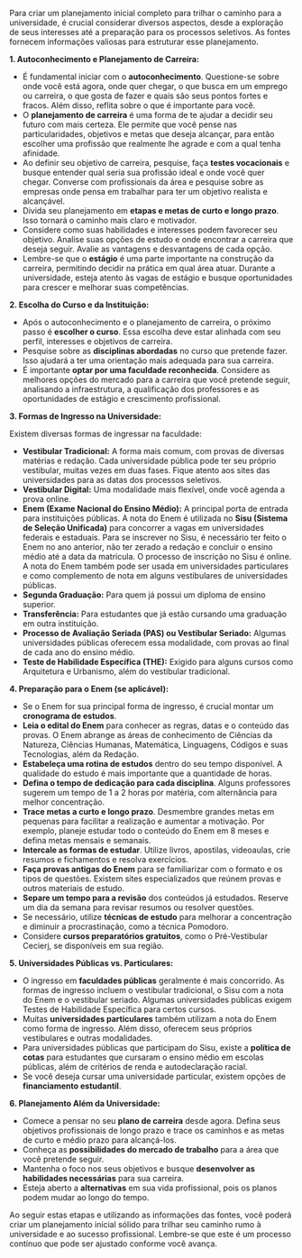 Para criar um planejamento inicial completo para trilhar o caminho para a universidade, é crucial considerar diversos aspectos, desde a exploração de seus interesses até a preparação para os processos seletivos. As fontes fornecem informações valiosas para estruturar esse planejamento.

**1. Autoconhecimento e Planejamento de Carreira:**

- É fundamental iniciar com o **autoconhecimento**. Questione-se sobre onde você está agora, onde quer chegar, o que busca em um emprego ou carreira, o que gosta de fazer e quais são seus pontos fortes e fracos. Além disso, reflita sobre o que é importante para você.
- O **planejamento de carreira** é uma forma de te ajudar a decidir seu futuro com mais certeza. Ele permite que você pense nas particularidades, objetivos e metas que deseja alcançar, para então escolher uma profissão que realmente lhe agrade e com a qual tenha afinidade.
- Ao definir seu objetivo de carreira, pesquise, faça **testes vocacionais** e busque entender qual seria sua profissão ideal e onde você quer chegar. Converse com profissionais da área e pesquise sobre as empresas onde pensa em trabalhar para ter um objetivo realista e alcançável.
- Divida seu planejamento em **etapas e metas de curto e longo prazo**. Isso tornará o caminho mais claro e motivador.
- Considere como suas habilidades e interesses podem favorecer seu objetivo. Analise suas opções de estudo e onde encontrar a carreira que deseja seguir. Avalie as vantagens e desvantagens de cada opção.
- Lembre-se que o **estágio** é uma parte importante na construção da carreira, permitindo decidir na prática em qual área atuar. Durante a universidade, esteja atento às vagas de estágio e busque oportunidades para crescer e melhorar suas competências.

**2. Escolha do Curso e da Instituição:**

- Após o autoconhecimento e o planejamento de carreira, o próximo passo é **escolher o curso**. Essa escolha deve estar alinhada com seu perfil, interesses e objetivos de carreira.
- Pesquise sobre as **disciplinas abordadas** no curso que pretende fazer. Isso ajudará a ter uma orientação mais adequada para sua carreira.
- É importante **optar por uma faculdade reconhecida**. Considere as melhores opções do mercado para a carreira que você pretende seguir, analisando a infraestrutura, a qualificação dos professores e as oportunidades de estágio e crescimento profissional.

**3. Formas de Ingresso na Universidade:**

Existem diversas formas de ingressar na faculdade:

- **Vestibular Tradicional:** A forma mais comum, com provas de diversas matérias e redação. Cada universidade pública pode ter seu próprio vestibular, muitas vezes em duas fases. Fique atento aos sites das universidades para as datas dos processos seletivos.
- **Vestibular Digital:** Uma modalidade mais flexível, onde você agenda a prova online.
- **Enem (Exame Nacional do Ensino Médio):** A principal porta de entrada para instituições públicas. A nota do Enem é utilizada no **Sisu (Sistema de Seleção Unificada)** para concorrer a vagas em universidades federais e estaduais. Para se inscrever no Sisu, é necessário ter feito o Enem no ano anterior, não ter zerado a redação e concluir o ensino médio até a data da matrícula. O processo de inscrição no Sisu é online. A nota do Enem também pode ser usada em universidades particulares e como complemento de nota em alguns vestibulares de universidades públicas.
- **Segunda Graduação:** Para quem já possui um diploma de ensino superior.
- **Transferência:** Para estudantes que já estão cursando uma graduação em outra instituição.
- **Processo de Avaliação Seriada (PAS) ou Vestibular Seriado:** Algumas universidades públicas oferecem essa modalidade, com provas ao final de cada ano do ensino médio.
- **Teste de Habilidade Específica (THE):** Exigido para alguns cursos como Arquitetura e Urbanismo, além do vestibular tradicional.

**4. Preparação para o Enem (se aplicável):**

- Se o Enem for sua principal forma de ingresso, é crucial montar um **cronograma de estudos**.
- **Leia o edital do Enem** para conhecer as regras, datas e o conteúdo das provas. O Enem abrange as áreas de conhecimento de Ciências da Natureza, Ciências Humanas, Matemática, Linguagens, Códigos e suas Tecnologias, além da Redação.
- **Estabeleça uma rotina de estudos** dentro do seu tempo disponível. A qualidade do estudo é mais importante que a quantidade de horas.
- **Defina o tempo de dedicação para cada disciplina**. Alguns professores sugerem um tempo de 1 a 2 horas por matéria, com alternância para melhor concentração.
- **Trace metas a curto e longo prazo**. Desmembre grandes metas em pequenas para facilitar a realização e aumentar a motivação. Por exemplo, planeje estudar todo o conteúdo do Enem em 8 meses e defina metas mensais e semanais.
- **Intercale as formas de estudar**. Utilize livros, apostilas, videoaulas, crie resumos e fichamentos e resolva exercícios.
- **Faça provas antigas do Enem** para se familiarizar com o formato e os tipos de questões. Existem sites especializados que reúnem provas e outros materiais de estudo.
- **Separe um tempo para a revisão** dos conteúdos já estudados. Reserve um dia da semana para revisar resumos ou resolver questões.
- Se necessário, utilize **técnicas de estudo** para melhorar a concentração e diminuir a procrastinação, como a técnica Pomodoro.
- Considere **cursos preparatórios gratuitos**, como o Pré-Vestibular Cecierj, se disponíveis em sua região.

**5. Universidades Públicas vs. Particulares:**

- O ingresso em **faculdades públicas** geralmente é mais concorrido. As formas de ingresso incluem o vestibular tradicional, o Sisu com a nota do Enem e o vestibular seriado. Algumas universidades públicas exigem Testes de Habilidade Específica para certos cursos.
- Muitas **universidades particulares** também utilizam a nota do Enem como forma de ingresso. Além disso, oferecem seus próprios vestibulares e outras modalidades.
- Para universidades públicas que participam do Sisu, existe a **política de cotas** para estudantes que cursaram o ensino médio em escolas públicas, além de critérios de renda e autodeclaração racial.
- Se você deseja cursar uma universidade particular, existem opções de **financiamento estudantil**.

**6. Planejamento Além da Universidade:**

- Comece a pensar no seu **plano de carreira** desde agora. Defina seus objetivos profissionais de longo prazo e trace os caminhos e as metas de curto e médio prazo para alcançá-los.
- Conheça as **possibilidades do mercado de trabalho** para a área que você pretende seguir.
- Mantenha o foco nos seus objetivos e busque **desenvolver as habilidades necessárias** para sua carreira.
- Esteja aberto a **alternativas** em sua vida profissional, pois os planos podem mudar ao longo do tempo.

Ao seguir estas etapas e utilizando as informações das fontes, você poderá criar um planejamento inicial sólido para trilhar seu caminho rumo à universidade e ao sucesso profissional. Lembre-se que este é um processo contínuo que pode ser ajustado conforme você avança.